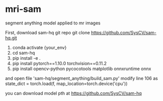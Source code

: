 # mri-sam
segment anything model applied to mr images

First, download sam-hq git repo
git clone https://github.com/SysCV/sam-hq.git

1. conda activate {your_env}
2. cd sam-hq 
3. pip install -e .
4. pip install pytorch==1.10.0 torchvision==0.11.2
5. pip install opencv-python pycocotools matplotlib onnxruntime onnx

and open file 'sam-hq/segment_anything/build_sam.py'
modify line 106 as
state_dict = torch.load(f, map_location=torch.device('cpu'))

you can download model pth at https://github.com/SysCV/sam-hq
